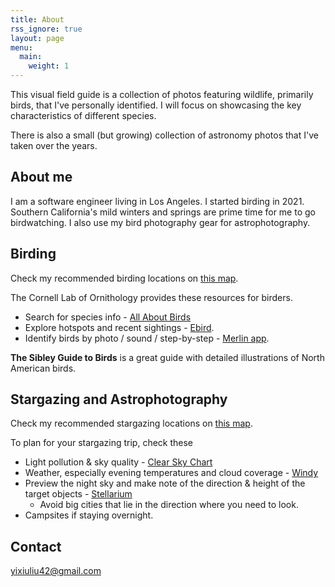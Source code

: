 ```yaml
---
title: About
rss_ignore: true
layout: page
menu:
  main:
    weight: 1
---
```


This visual field guide is a collection of photos featuring wildlife, primarily birds, that I've personally identified. I will focus on showcasing the key characteristics of different species.

There is also a small (but growing) collection of astronomy photos that I've taken over the years.

## About me
I am a software engineer living in Los Angeles. I started birding in 2021. Southern California's mild winters and springs are prime time for me to go birdwatching. I also use my bird photography gear for astrophotography.

## Birding
Check my recommended birding locations on [this map](https://www.google.com/maps/d/u/2/edit?mid=19s2gx4bAf_ru1_qYl6oOHykn7a-XnuU&usp=sharing).

The Cornell Lab of Ornithology provides these resources for birders.
* Search for species info - [All About Birds](https://www.allaboutbirds.org/guide/) 
* Explore hotspots and recent sightings - [Ebird](https://ebird.org/explore).
* Identify birds by photo / sound / step-by-step - [Merlin app](https://merlin.allaboutbirds.org/).

**The Sibley Guide to Birds** is a great guide with detailed illustrations of North American birds.

## Stargazing and Astrophotography
Check my recommended stargazing locations on [this map](https://www.google.com/maps/d/u/0/edit?mid=1GTL2cN3p01qS5ywQWOmZ3LZtfUGyqP4&usp=sharing).

To plan for your stargazing trip, check these
* Light pollution & sky quality - [Clear Sky Chart](https://www.cleardarksky.com/csk/)
* Weather, especially evening temperatures and cloud coverage - [Windy](https://www.windy.com)
* Preview the night sky and make note of the direction & height of the target objects - [Stellarium](https://stellarium.org/)
  * Avoid big cities that lie in the direction where you need to look.
* Campsites if staying overnight.

## Contact
yixiuliu42@gmail.com
